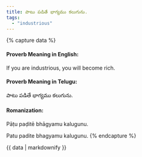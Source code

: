 ```yaml
---
title: పాటు పడితే భాగ్యము కలుగును.
tags:
  - "industrious"
---
```


{% capture data %}
#### Proverb Meaning in English:
If you are industrious, you will become rich.

#### Proverb Meaning in Telugu:
పాటు పడితే భాగ్యము కలుగును.

#### Romanization:
Pāṭu paḍitē bhāgyamu kalugunu.

Patu padite bhagyamu kalugunu.
{% endcapture %}

{{ data | markdownify }}

